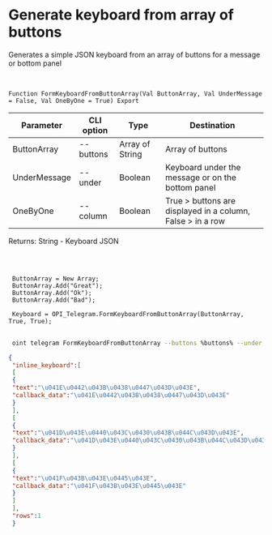 ﻿---
sidebar_position: 12
---

# Generate keyboard from array of buttons
 Generates a simple JSON keyboard from an array of buttons for a message or bottom panel


<br/>


`Function FormKeyboardFromButtonArray(Val ButtonArray, Val UnderMessage = False, Val OneByOne = True) Export`

 | Parameter | CLI option | Type | Destination |
 |-|-|-|-|
 | ButtonArray | --buttons | Array of String | Array of buttons |
 | UnderMessage | --under | Boolean | Keyboard under the message or on the bottom panel |
 | OneByOne | --column | Boolean | True > buttons are displayed in a column, False > in a row |

 
 Returns: String - Keyboard JSON

<br/>




```bsl title="Code example"
 
 ButtonArray = New Array;
 ButtonArray.Add("Great");
 ButtonArray.Add("Ok");
 ButtonArray.Add("Bad");
 
 Keyboard = OPI_Telegram.FormKeyboardFromButtonArray(ButtonArray, True, True);
```
	


```sh title="CLI command example"
 
 oint telegram FormKeyboardFromButtonArray --buttons %buttons% --under %under% --column %column%

```

```json title="Result"
{
 "inline_keyboard":[
 [
 {
 "text":"\u041E\u0442\u043B\u0438\u0447\u043D\u043E",
 "callback_data":"\u041E\u0442\u043B\u0438\u0447\u043D\u043E"
 }
 ],
 [
 {
 "text":"\u041D\u043E\u0440\u043C\u0430\u043B\u044C\u043D\u043E",
 "callback_data":"\u041D\u043E\u0440\u043C\u0430\u043B\u044C\u043D\u043E"
 }
 ],
 [
 {
 "text":"\u041F\u043B\u043E\u0445\u043E",
 "callback_data":"\u041F\u043B\u043E\u0445\u043E"
 }
 ]
 ],
 "rows":1
 }
```
